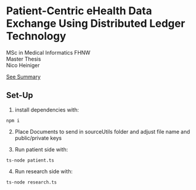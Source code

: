 # Patient-Centric eHealth Data Exchange Using Distributed Ledger Technology

MSc in Medical Informatics FHNW <br>
Master Thesis<br>
Nico Heiniger<br>

[See Summary](https://github.com/nicoheiniger/mscmi-thesis/blob/main/MSMI_Heiniger_Nico_Poster.pdf)

## Set-Up
1. install dependencies with:
```
npm i
````

2. Place Documents to send in sourceUtils folder and adjust file name and public/private keys

3. Run patient side with:
```
ts-node patient.ts
````
4. Run research side with:
```
ts-node research.ts
````
